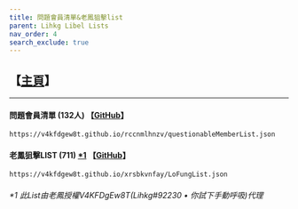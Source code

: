 ```yaml
---
title: 問題會員清單&老鳳狙擊list
parent: Lihkg Libel Lists
nav_order: 4
search_exclude: true
---
```

## 【[主頁](https://lihkg.com/thread/2841778/page/21?post=520)】

---

#### 問題會員清單 (132人) 【[GitHub](https://github.com/V4KFDgEw8T/rccnmlhnzv)】
```
https://v4kfdgew8t.github.io/rccnmlhnzv/questionableMemberList.json
```

#### 老鳳狙擊LIST (711) [*1](#1-此list由老鳳授權v4kfdgew8tlihkg92230--你試下手動呼吸代理) 【[GitHub](https://github.com/V4KFDgEw8T/xrsbkvnfay)】
```
https://v4kfdgew8t.github.io/xrsbkvnfay/LoFungList.json
```

###### *1 此List由老鳳授權V4KFDgEw8T(Lihkg#92230 • 你試下手動呼吸)代理
